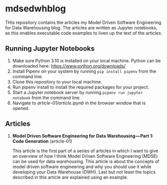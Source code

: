 # mdsedwhblog

THis repository contains the articles my Model Driven Software Engineering for Data Warehousing blog.
The articles are written as Jupyter notebooks, as this enables executable code examples to liven up the text of the articles.

## Running Jupyter Notebooks

1. Make sure Python 3.10 is installed on your local machine.
   Python can be downloaded here: https://www.python.org/downloads/
1. Install Pipenv on your system by running `pip install pipenv` from the command line.
1. Clone this repository to your local machine.
1. Run pipenv install to install the required packages for your project.
1. Start a Jupyter notebook server by running `pipenv run jupyter notebook` from the command line.
1. Navigate to *article-01/article.ipynb* in the browser window that is opened. 

## Articles

1. **Model Driven Software Engineering for Data Warehousing — Part 1: Code Generation** (article-01)

   This article is the first part of a series of articles in which I want to give an overview of how I think Model Driven Software Engineering (MDSE) can be used for data warehousing. 
   This article is about the concepts of model driven software engineering and why you should use it while developing your Data Warehouse (DWH).
   Last but not least the topics described in this article are explained using an example.